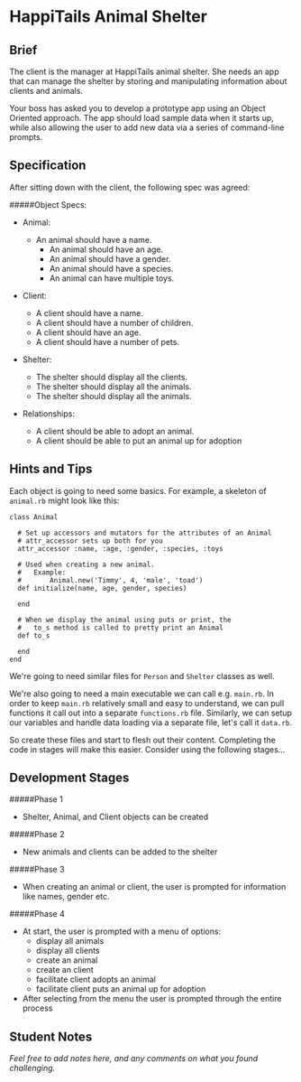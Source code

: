 # HappiTails Animal Shelter

## Brief

The client is the manager at HappiTails animal shelter. She needs an app that can manage the shelter by storing and manipulating information about clients and animals.

Your boss has asked you to develop a prototype app using an Object Oriented approach. The app should load sample data when it starts up, while also allowing the user to add new data via a series of command-line prompts.

## Specification

After sitting down with the client, the following spec was agreed:

#####Object Specs:
- Animal:
  - An animal should have a name.
	- An animal should have an age.
	- An animal should have a gender.
	- An animal should have a species.
	- An animal can have multiple toys.

- Client:
	- A client should have a name.
	- A client should have a number of children.
	- A client should have an age.
	- A client should have a number of pets.

- Shelter:
	- The shelter should display all the clients.
	- The shelter should display all the animals.
	- The shelter should display all the animals.

- Relationships:
	- A client should be able to adopt an animal.
	- A client should be able to put an animal up for adoption

## Hints and Tips

Each object is going to need some basics. For example, a skeleton of `animal.rb` might look like this:

```
class Animal

  # Set up accessors and mutators for the attributes of an Animal
  # attr_accessor sets up both for you
  attr_accessor :name, :age, :gender, :species, :toys

  # Used when creating a new animal.
  #   Example:
  #       Animal.new('Timmy', 4, 'male', 'toad')
  def initialize(name, age, gender, species)

  end

  # When we display the animal using puts or print, the
  #   to_s method is called to pretty print an Animal
  def to_s

  end
end
```

We're going to need similar files for `Person` and `Shelter` classes as well.

We're also going to need a main executable we can call e.g. `main.rb`. In order to keep `main.rb` relatively small and easy to understand, we can pull functions it call out into a separate `functions.rb` file. Similarly, we can setup our variables and handle data loading via a separate file, let's call it `data.rb`.

So create these files and start to flesh out their content. Completing the code in stages will make this easier. Consider using the following stages...


## Development Stages

#####Phase 1
- Shelter, Animal, and Client objects can be created

#####Phase 2
- New animals and clients can be added to the shelter

#####Phase 3
- When creating an animal or client, the user is prompted for information like names, gender etc.

#####Phase 4
- At start, the user is prompted with a menu of options:
    - display all animals
    - display all clients
    - create an animal
    - create an client
    - facilitate client adopts an animal
    - facilitate client puts an animal up for adoption
- After selecting from the menu the user is prompted through the entire process


## Student Notes

_Feel free to add notes here, and any comments on what you found challenging._
